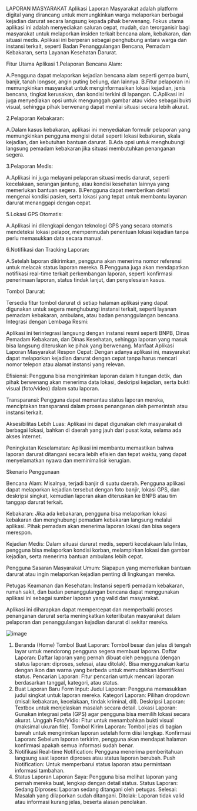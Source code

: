 LAPORAN MASYARAKAT
Aplikasi Laporan Masyarakat adalah platform digital yang dirancang untuk memungkinkan warga melaporkan berbagai kejadian darurat secara langsung kepada pihak berwenang. Fokus utama aplikasi ini adalah menyediakan saluran cepat, mudah, dan terorganisir bagi masyarakat untuk melaporkan insiden terkait bencana alam, kebakaran, dan situasi medis. Aplikasi ini berperan sebagai penghubung antara warga dan instansi terkait, seperti Badan Penanggulangan Bencana, Pemadam Kebakaran, serta Layanan Kesehatan Darurat.

Fitur Utama Aplikasi
1.Pelaporan Bencana Alam:

A.Pengguna dapat melaporkan kejadian bencana alam seperti gempa bumi, banjir, tanah longsor, angin puting beliung, dan lainnya.
B.Fitur pelaporan ini memungkinkan masyarakat untuk menginformasikan lokasi kejadian, jenis bencana, tingkat kerusakan, dan kondisi terkini di lapangan.
C.Aplikasi ini juga menyediakan opsi untuk mengunggah gambar atau video sebagai bukti visual, sehingga pihak berwenang dapat menilai situasi secara lebih akurat.

2.Pelaporan Kebakaran:

A.Dalam kasus kebakaran, aplikasi ini menyediakan formulir pelaporan yang memungkinkan pengguna mengisi detail seperti lokasi kebakaran, skala kejadian, dan kebutuhan bantuan darurat.
B.Ada opsi untuk menghubungi langsung pemadam kebakaran jika situasi membutuhkan penanganan segera.

3.Pelaporan Medis:

A.Aplikasi ini juga melayani pelaporan situasi medis darurat, seperti kecelakaan, serangan jantung, atau kondisi kesehatan lainnya yang memerlukan bantuan segera.
B.Pengguna dapat memberikan detail mengenai kondisi pasien, serta lokasi yang tepat untuk membantu layanan darurat menanggapi dengan cepat.

5.Lokasi GPS Otomatis:

A.Aplikasi ini dilengkapi dengan teknologi GPS yang secara otomatis mendeteksi lokasi pelapor, mempermudah penentuan lokasi kejadian tanpa perlu memasukkan data secara manual.

6.Notifikasi dan Tracking Laporan:

A.Setelah laporan dikirimkan, pengguna akan menerima nomor referensi untuk melacak status laporan mereka.
B.Pengguna juga akan mendapatkan notifikasi real-time terkait perkembangan laporan, seperti konfirmasi penerimaan laporan, status tindak lanjut, dan penyelesaian kasus.

Tombol Darurat:

Tersedia fitur tombol darurat di setiap halaman aplikasi yang dapat digunakan untuk segera menghubungi instansi terkait, seperti layanan pemadam kebakaran, ambulans, atau badan penanggulangan bencana.
Integrasi dengan Lembaga Resmi:

Aplikasi ini terintegrasi langsung dengan instansi resmi seperti BNPB, Dinas Pemadam Kebakaran, dan Dinas Kesehatan, sehingga laporan yang masuk bisa langsung diteruskan ke pihak yang berwenang.
Manfaat Aplikasi Laporan Masyarakat
Respon Cepat: Dengan adanya aplikasi ini, masyarakat dapat melaporkan kejadian darurat dengan cepat tanpa harus mencari nomor telepon atau alamat instansi yang relevan.

Efisiensi: Pengguna bisa mengirimkan laporan dalam hitungan detik, dan pihak berwenang akan menerima data lokasi, deskripsi kejadian, serta bukti visual (foto/video) dalam satu laporan.

Transparansi: Pengguna dapat memantau status laporan mereka, menciptakan transparansi dalam proses penanganan oleh pemerintah atau instansi terkait.

Aksesibilitas Lebih Luas: Aplikasi ini dapat digunakan oleh masyarakat di berbagai lokasi, bahkan di daerah yang jauh dari pusat kota, selama ada akses internet.

Peningkatan Keselamatan: Aplikasi ini membantu memastikan bahwa laporan darurat ditangani secara lebih efisien dan tepat waktu, yang dapat menyelamatkan nyawa dan meminimalisir kerugian.

Skenario Penggunaan

Bencana Alam: Misalnya, terjadi banjir di suatu daerah. Pengguna aplikasi dapat melaporkan kejadian tersebut dengan foto banjir, lokasi GPS, dan deskripsi singkat, kemudian laporan akan diteruskan ke BNPB atau tim tanggap darurat terkait.

Kebakaran: Jika ada kebakaran, pengguna bisa melaporkan lokasi kebakaran dan menghubungi pemadam kebakaran langsung melalui aplikasi. Pihak pemadam akan menerima laporan lokasi dan bisa segera merespon.

Kejadian Medis: Dalam situasi darurat medis, seperti kecelakaan lalu lintas, pengguna bisa melaporkan kondisi korban, melampirkan lokasi dan gambar kejadian, serta menerima bantuan ambulans lebih cepat.

Pengguna Sasaran
Masyarakat Umum: Siapapun yang memerlukan bantuan darurat atau ingin melaporkan kejadian penting di lingkungan mereka.

Petugas Keamanan dan Kesehatan: Instansi seperti pemadam kebakaran, rumah sakit, dan badan penanggulangan bencana dapat menggunakan aplikasi ini sebagai sumber laporan yang valid dari masyarakat.

Aplikasi ini diharapkan dapat mempercepat dan memperbaiki proses penanganan darurat serta meningkatkan keterlibatan masyarakat dalam pelaporan dan penanggulangan kejadian darurat di sekitar mereka.

![image](https://github.com/user-attachments/assets/6d32eb45-5d47-40f8-befe-517aa0716716)








1. Beranda (Home)
Tombol Buat Laporan: Tombol besar dan jelas di tengah layar untuk mendorong pengguna segera membuat laporan.
Daftar Laporan: Daftar laporan yang pernah dibuat oleh pengguna (dengan status laporan: diproses, selesai, atau ditolak). Bisa menggunakan kartu dengan ikon dan warna yang berbeda untuk memudahkan identifikasi status.
Pencarian Laporan: Fitur pencarian untuk mencari laporan berdasarkan tanggal, kategori, atau status.
2. Buat Laporan Baru
Form Input:
Judul Laporan: Pengguna memasukkan judul singkat untuk laporan mereka.
Kategori Laporan: Pilihan dropdown (misal: kebakaran, kecelakaan, tindak kriminal, dll).
Deskripsi Laporan: Textbox untuk menjelaskan masalah secara detail.
Lokasi Laporan: Gunakan integrasi peta (GPS) agar pengguna bisa memilih lokasi secara akurat.
Unggah Foto/Vidio: Fitur untuk menambahkan bukti visual (maksimal ukuran file).
Tombol Kirim Laporan: Tombol jelas di bagian bawah untuk mengirimkan laporan setelah form diisi lengkap.
Konfirmasi Laporan: Sebelum laporan terkirim, pengguna akan mendapat halaman konfirmasi apakah semua informasi sudah benar.
3. Notifikasi
Real-time Notification: Pengguna menerima pemberitahuan langsung saat laporan diproses atau status laporan berubah.
Push Notification: Untuk memperbarui status laporan atau permintaan informasi tambahan.
4. Status Laporan
Laporan Saya: Pengguna bisa melihat laporan yang pernah mereka buat, lengkap dengan detail status.
Status Laporan:
Sedang Diproses: Laporan sedang ditangani oleh petugas.
Selesai: Masalah yang dilaporkan sudah ditangani.
Ditolak: Laporan tidak valid atau informasi kurang jelas, beserta alasan penolakan.
